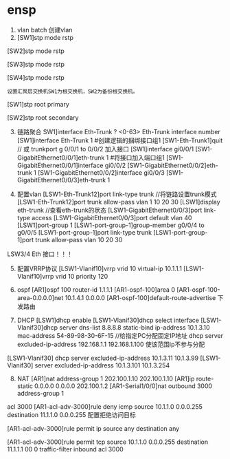 # ensp
1. vlan batch  创建vlan
2. [SW1]stp mode rstp

[SW2]stp mode rstp

[SW3]stp mode rstp

[SW4]stp mode rstp

    设置汇聚层交换机SW1为根交换机，SW2为备份根交换机。

[SW1]stp root primary

[SW2]stp root secondary


3. 链路聚合
SW1]interface Eth-Trunk ?
\<0-63> Eth-Trunk interface number
[SW1]interface Eth-Trunk 1 #创建逻辑的捆绑接口组1
[SW1-Eth-Trunk1]quit
// 或 trunkport g 0/0/1 to 0/0/2 加入接口
[SW1]interface gi0/0/1
[SW1-GigabitEthernet0/0/1]eth-trunk 1 #将接口加入端口组1
[SW1-GigabitEthernet0/0/1]interface gi0/0/2
[SW1-GigabitEthernet0/0/2]eth-trunk 1
[SW1-GigabitEthernet0/0/2]interface gi0/0/3
[SW1-GigabitEthernet0/0/3]eth-trunk 1

4. 配置vlan
[LSW1-Eth-Trunk12]port link-type trunk    //将链路设置trunk模式
[LSW1-Eth-Trunk12]port trunk allow-pass vlan 1 10 20 30
[LSW1]display eth-trunk      //查看eth-trunk的状态
[LSW1-GigabitEthernet0/0/3]port link-type access 
[LSW1-GigabitEthernet0/0/3]port default vlan 40
[LSW1]port-group 1
[LSW1-port-group-1]group-member g0/0/4 to g0/0/5
[LSW1-port-group-1]port link-type trunk 
[LSW1-port-group-1]port trunk allow-pass vlan 10 20 30

LSW3/4   Eth 接口！！！

5. 配置VRRP协议
[LSW1-Vlanif10]vrrp vrid 10 virtual-ip 10.1.1.1 
[LSW1-Vlanif10]vrrp vrid 10 priority 120

6. ospf
[AR1]ospf 100 router-id 1.1.1.1
[AR1-ospf-100]area 0
[AR1-ospf-100-area-0.0.0.0]net 10.1.4.1 0.0.0.0
[AR1-ospf-100]default-route-advertise 下发路由

7. DHCP
[LSW1]dhcp enable 
[LSW1-Vlanif30]dhcp select interface 
[LSW1-Vlanif30]dhcp server dns-list 8.8.8.8
static-bind ip-address 10.1.3.10 mac-address 54-89-98-30-6F-15 //给指定PC分配固定IP地址
dhcp server excluded-ip-address 192.168.1.1 192.168.1.100  使该范围ip不参与分配

[LSW1-Vlanif30] dhcp server excluded-ip-address 10.1.3.11 10.1.3.99
[LSW1-Vlanif30]  server excluded-ip-address 10.1.3.101 10.1.3.254


8. NAT
[AR1]nat address-group 1 202.100.1.10 202.100.1.10
[AR1]ip route-static  0.0.0.0 0.0.0.0 202.100.1.2
[AR1-Serial1/0/0]nat outbound 3000 address-group 1 

acl 3000
[AR1-acl-adv-3000]rule deny icmp source 10.1.1.0 0.0.0.255 destination 11.1.1.0  0.0.0.255   配置拒绝访问目标

[AR1-acl-adv-3000]rule permit ip source any destination any 

[AR1-acl-adv-3000]rule permit tcp source 10.1.1.0 0.0.0.255 destination 11.1.1.1
00 0
traffic-filter inbound acl 3000

